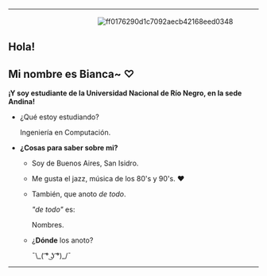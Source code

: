 ***
ㅤㅤㅤㅤㅤㅤㅤㅤㅤㅤㅤㅤㅤㅤ![ff0176290d1c7092aecb42168eed0348](https://user-images.githubusercontent.com/105023635/167268548-f806d825-3acd-4e9e-81bd-79fd9f432fd4.gif)

## Hola!

## Mi nombre es Bianca~ ♡

**¡Y soy estudiante de la Universidad Nacional de Río Negro, en la sede Andina!**
 
- ¿Qué estoy estudiando?

     Ingeniería en Computación.

- **¿Cosas para saber sobre mi?**
 
     - Soy de Buenos Aires, San Isidro.
     
     - Me gusta el jazz, música de los 80's y 90's. ❤️
     
     - También, que anoto *de todo*.

        *"de todo"* es:

        Nombres. 

     - ¿**Dónde** los anoto?

       ¯\\\_( ͡° ͜ʖ ͡°)_/¯

***
